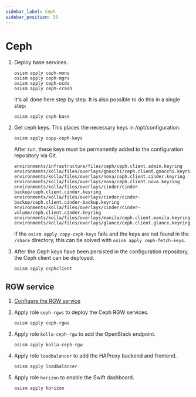 ```yaml
---
sidebar_label: Ceph
sidebar_position: 50
---
```


# Ceph

1. Deploy base services.

   ```
   osism apply ceph-mons
   osism apply ceph-mgrs
   osism apply ceph-osds
   osism apply ceph-crash
   ```

   It's all done here step by step. It is also possible to do this in a single step:

   ```
   osism apply ceph-base
   ```

2. Get ceph keys. This places the necessary keys in /opt/configuration.

   ```
   osism apply copy-ceph-keys
   ```

   After run, these keys must be permanently added to the configuration repository
   via Git.

   ```
   environments/infrastructure/files/ceph/ceph.client.admin.keyring
   environments/kolla/files/overlays/gnocchi/ceph.client.gnocchi.keyring
   environments/kolla/files/overlays/nova/ceph.client.cinder.keyring
   environments/kolla/files/overlays/nova/ceph.client.nova.keyring
   environments/kolla/files/overlays/cinder/cinder-backup/ceph.client.cinder.keyring
   environments/kolla/files/overlays/cinder/cinder-backup/ceph.client.cinder-backup.keyring
   environments/kolla/files/overlays/cinder/cinder-volume/ceph.client.cinder.keyring
   environments/kolla/files/overlays/manila/ceph.client.manila.keyring
   environments/kolla/files/overlays/glance/ceph.client.glance.keyring
   ```

   If the `osism apply copy-ceph-keys` fails and the keys are not found in the `/share`
   directory, this can be solved with `osism apply ceph-fetch-keys`.

3. After the Ceph keys have been persisted in the configuration repository, the Ceph
   client can be deployed.

   ```
   osism apply cephclient
   ```


## RGW service

1. [Configure the RGW service](./../../configuration-guide/ceph#rgw-service)

2. Apply role `ceph-rgws` to deploy the Ceph RGW services.

   ```
   osism apply ceph-rgws
   ```

3. Apply role `kolla-ceph-rgw` to add the OpenStack endpoint.

   ```
   osism apply kolla-ceph-rgw
   ```

4. Apply role `loadbalancer` to add the HAProxy backend and frontend.

   ```
   osism apply loadbalancer
   ```

5. Apply role `horizon` to enable the Swift dashboard.

   ```
   osism apply horizon
   ```
